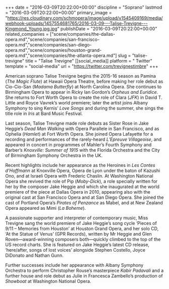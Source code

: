 +++
date = "2016-03-09T20:22:00+00:00"
discipline = "Soprano"
lastmod = "2016-03-09T20:22:00+00:00"
primary_image = "https://res.cloudinary.com/schmopera/image/upload/v1545409169/media/webhook-uploads/1457554681765/2016-03-09---Talise-Trevigne---Kingmond_Young.jpg.jpg"
publishDate = "2016-03-09T20:22:00+00:00"
related_companies = ["scene/companies/the-dallas-opera.md","scene/companies/san-francisco-opera.md","scene/companies/san-diego-opera.md","scene/companies/houston-grand-opera.md","scene/companies/the-atlanta-opera.md"]
slug = "talise-trevigne"
title = "Talise Trevigne"
[[social_media]]
platform = " Twitter"
template = "social-media"
url = "https://twitter.com/trevignestimbre"
+++

American soprano Talise Trevigne begins the 2015-16 season as Pamina (*The Magic Flute*) at Hawaii Opera Theatre, before making her role debut as Cio-Cio-San (*Madama Butterfly*) at North Carolina Opera. She continues to Birmingham Opera to appear in Ricky Ian Gordon’s *Orpheus and Euridice*.  She returns to Fort Worth Opera to create the role of Clara (*JFK*) in David T. Little and Royce Vavrek’s world premiere; later the artist joins Albany Symphony to sing Kernis’ *Love Songs* and during the summer, she sings the title role in *Iris* at Bard Music Festival.

Last season, Talise Trevigne made role debuts as Sister Rose in Jake Heggie’s *Dead Man Walking* with Opera Parallele in San Francisco, and as Ophelia (*Hamlet*) at Fort Worth Opera. She joined Opera Lafayette for a recording and performances of the rarely-heard *L’Epreuve Villageoise*, and appeared in concert in programmes of Mahler’s Fourth Symphony and Barber’s *Knoxville: Summer of 1915* with the Florida Orchestra and the City of Birmingham Symphony Orchestra in the UK.

Recent highlights include her appearance as the Heroines in *Les Contes d’Hoffmann* at Knoxville Opera, Opera de Lyon under the baton of Kazushi Ono, and at Israeli Opera with Frederic Chaslin. At Washington National Opera she revived the role of Pip (*Moby-Dick*), a role specially written for her by the composer Jake Heggie and which she inaugurated at the world premiere of the piece at Dallas Opera in 2010, appearing also with the original cast at San Francisco Opera and at San Diego Opera. She joined the cast of Portland Opera’s *Pirates of Penzance* as Mabel, and at New Zealand Opera appeared as Mimi (*La Boheme*).

A passionate supporter and interpreter of contemporary music, Miss Trevigne sang the world premiere of Jake Heggie’s song cycle ‘Pieces of 9/11 – Memories from Houston’ at Houston Grand Opera, and her solo CD, ‘At the Statue of Venus’ (GPR Records), written by Mr Heggie and Glen Roven—award-winning composers both—quickly climbed to the top of the US record charts.  She is featured on Jake Heggie’s latest CD release, ‘here/after, songs of lost voices’ alongside Stephen Costello, Joyce DiDonato and Nathan Gunn.

Further successes include her appearance with Albany Symphony Orchestra to perform Christopher Rouse’s masterpiece *Kabir Padavali* and a further house and role debut as Julie in Francesca Zambello’s production of *Showboat* at Washington National Opera.
